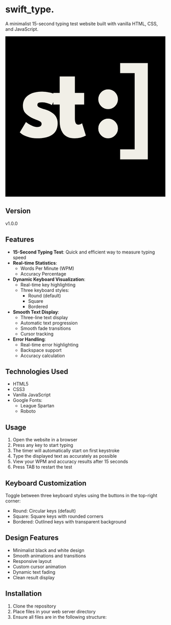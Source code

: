 # swift_type.

A minimalist 15-second typing test website built with vanilla HTML, CSS, and JavaScript.

![swift_type logo](swifttypefavicon.png)

## Version
v1.0.0

## Features

- **15-Second Typing Test**: Quick and efficient way to measure typing speed
- **Real-time Statistics**: 
  - Words Per Minute (WPM)
  - Accuracy Percentage
- **Dynamic Keyboard Visualization**:
  - Real-time key highlighting
  - Three keyboard styles:
    - Round (default)
    - Square
    - Bordered
- **Smooth Text Display**:
  - Three-line text display
  - Automatic text progression
  - Smooth fade transitions
  - Cursor tracking
- **Error Handling**:
  - Real-time error highlighting
  - Backspace support
  - Accuracy calculation

## Technologies Used

- HTML5
- CSS3
- Vanilla JavaScript
- Google Fonts:
  - League Spartan
  - Roboto

## Usage

1. Open the website in a browser
2. Press any key to start typing
3. The timer will automatically start on first keystroke
4. Type the displayed text as accurately as possible
5. View your WPM and accuracy results after 15 seconds
6. Press TAB to restart the test

## Keyboard Customization

Toggle between three keyboard styles using the buttons in the top-right corner:
- Round: Circular keys (default)
- Square: Square keys with rounded corners
- Bordered: Outlined keys with transparent background

## Design Features

- Minimalist black and white design
- Smooth animations and transitions
- Responsive layout
- Custom cursor animation
- Dynamic text fading
- Clean result display

## Installation

1. Clone the repository
2. Place files in your web server directory
3. Ensure all files are in the following structure: 